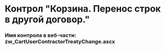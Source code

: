 ﻿---
description: 2.4.9.2
---
# Контрол "Корзина. Перенос строк в другой договор."
### Имя контрола в веб-части: zw_CartUserContractorTreatyChange.ascx

